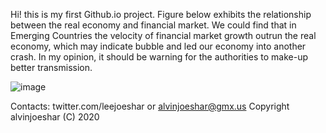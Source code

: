Hi! this is my first Github.io project. Figure below exhibits the relationship between the real economy and financial market. We could find that in Emerging Countries the velocity of financial market growth outrun the real economy, which may indicate bubble and led our economy into another crash. In my opinion, it should be warning for the authorities to make-up better transmission.

![image](https://raw.githubusercontent.com/alvinjoeshar/datalab/master/Market%20Cap.%20to%20GDP%20per%20Capita%20US%20%26%20ASEAN%20%2B5.gif)

Contacts: twitter.com/leejoeshar or alvinjoeshar@gmx.us
Copyright alvinjoeshar (C) 2020
